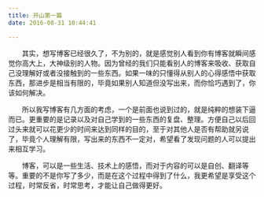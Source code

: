 ```yaml
---
title: 开山第一篇
date: 2016-08-31 10:44:41

---
```



&emsp;&emsp;其实，想写博客已经很久了，不为别的，就是感觉别人看到你有博客就瞬间感觉你高大上，大神级别的人物。因为曾经的我们只能看别人的博客来吸收、获取自己没理解好或者没接触到的一些东西。如果一味的只懂得从别人的心得感悟中获取东西，那进步是相当有限的，毕竟如果别人知道但没写出来，而你恰巧遇到了，你该如何解决。
   
&emsp;&emsp;所以我写博客有几方面的考虑，一个是前面也说到过的，就是纯粹的想装下逼而已。更重要的是记录以及对自己学到的一些东西的复盘、整理。方便自己以后回过头来就可以花更少的时间来达到同样的目的，至于对其他人是否有帮助就另说了，毕竟个人理解有限，写出来的东西不一定对，希望看了发现问题的人可以提出来相互学习。

&emsp;&emsp;博客，可以是一些生活、技术上的感悟，而对于内容的可以是自创、翻译等等。重要的不是你写了多少，而是在这个过程中得到了什么，我更希望是享受这个过程，时常反省，时常思考，才能让自己做得更好。